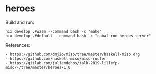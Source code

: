 # heroes

Build and run:

```
nix develop .#wasm --command bash -c "make"
nix develop .#default --command bash -c "cabal run heroes-server"
```

References:

    - https://github.com/dmjio/miso/tree/master/haskell-miso.org
    - https://github.com/haskell-miso/miso-router
    - https://gitlab.com/juliendehos/talk-2019-lillefp-miso/-/tree/master/heroes-1.0


